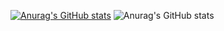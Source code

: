 [![Anurag's GitHub stats](https://github-readme-stats.vercel.app/api?username=lwp0201)](https://github.com/lwp0201/github-readme-stats)
![Anurag's GitHub stats](https://github-readme-stats.vercel.app/api?username=lwp0201&show_icons=true&theme=dracula)
